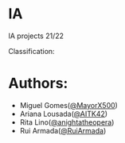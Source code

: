# IA
IA projects 21/22

Classification: 

# Authors:
* Miguel Gomes([@MayorX500](https://github.com/MayorX500))
* Ariana Lousada([@AITK42](https://github.com/AITK42))
* Rita Lino([@anightatheopera](https://github.com/anightatheopera))
* Rui Armada([@RuiArmada](https://github.com/RuiArmada))
